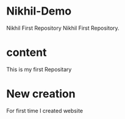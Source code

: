 # Nikhil-Demo
Nikhil First Repository
Nikhil First Repository.
# content
This is my first Repositary

# New creation
For first time I created website
